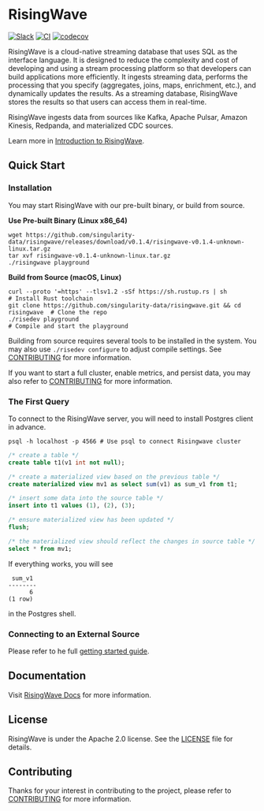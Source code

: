 # RisingWave

[![Slack](https://badgen.net/badge/Slack/Join%20RisingWave/0abd59?icon=slack)](https://join.slack.com/t/risingwave-community/shared_invite/zt-120rft0mr-d8uGk3d~NZiZAQWPnElOfw)
[![CI](https://github.com/singularity-data/risingwave/actions/workflows/main.yml/badge.svg)](https://github.com/singularity-data/risingwave/actions/workflows/main.yml)
[![codecov](https://codecov.io/gh/singularity-data/risingwave/branch/main/graph/badge.svg?token=EB44K9K38B)](https://codecov.io/gh/singularity-data/risingwave)

RisingWave is a cloud-native streaming database that uses SQL as the interface language. It is designed to reduce the complexity and cost of developing and using a stream processing platform so that developers can build applications more efficiently. It ingests streaming data, performs the processing that you specify (aggregates, joins, maps, enrichment, etc.), and dynamically updates the results. As a streaming database, RisingWave stores the results so that users can access them in real-time.

RisingWave ingests data from sources like Kafka, Apache Pulsar, Amazon Kinesis, Redpanda, and materialized CDC sources.

Learn more in [Introduction to RisingWave](https://singularity-data.com/risingwave-docs/docs/latest/intro/).

## Quick Start

### Installation

You may start RisingWave with our pre-built binary, or build from source.

**Use Pre-built Binary (Linux x86_64)**

```shell
wget https://github.com/singularity-data/risingwave/releases/download/v0.1.4/risingwave-v0.1.4-unknown-linux.tar.gz
tar xvf risingwave-v0.1.4-unknown-linux.tar.gz
./risingwave playground
```

**Build from Source (macOS, Linux)**

```shell
curl --proto '=https' --tlsv1.2 -sSf https://sh.rustup.rs | sh                 # Install Rust toolchain
git clone https://github.com/singularity-data/risingwave.git && cd risingwave  # Clone the repo
./risedev playground                                                           # Compile and start the playground
```

Building from source requires several tools to be installed in the system. You may also use `./risedev configure` to adjust compile settings. See [CONTRIBUTING](CONTRIBUTING.md) for more information.

If you want to start a full cluster, enable metrics, and persist data, you may also refer to [CONTRIBUTING](CONTRIBUTING.md) for more information.

### The First Query

To connect to the RisingWave server, you will need to install Postgres client in advance.

```shell
psql -h localhost -p 4566 # Use psql to connect Risingwave cluster
```

```sql
/* create a table */
create table t1(v1 int not null);

/* create a materialized view based on the previous table */
create materialized view mv1 as select sum(v1) as sum_v1 from t1;

/* insert some data into the source table */
insert into t1 values (1), (2), (3);

/* ensure materialized view has been updated */
flush;

/* the materialized view should reflect the changes in source table */
select * from mv1;
```

If everything works, you will see

```
 sum_v1
--------
      6
(1 row)
```

in the Postgres shell.

### Connecting to an External Source

Please refer to he full [getting started guide](https://singularity-data.com/risingwave-docs/docs/latest/getting-started/).

## Documentation

Visit [RisingWave Docs](https://singularity-data.com/risingwave-docs/) for more information.

## License

RisingWave is under the Apache 2.0 license. See the [LICENSE](LICENSE) file for details.

## Contributing

Thanks for your interest in contributing to the project, please refer to [CONTRIBUTING](CONTRIBUTING.md) for more information.
